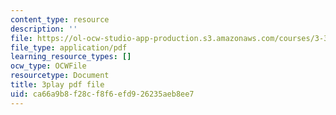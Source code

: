 ```yaml
---
content_type: resource
description: ''
file: https://ol-ocw-studio-app-production.s3.amazonaws.com/courses/3-320-atomistic-computer-modeling-of-materials-sma-5107-spring-2005/ca66a9b8f28cf8f6efd926235aeb8ee7_HcQ7bdBGbEs.pdf
file_type: application/pdf
learning_resource_types: []
ocw_type: OCWFile
resourcetype: Document
title: 3play pdf file
uid: ca66a9b8-f28c-f8f6-efd9-26235aeb8ee7
---
```

